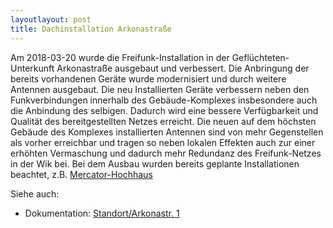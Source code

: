```yaml
---
layoutlayout: post
title: Dachinstallation Arkonastraße
---
```


Am 2018-03-20 wurde die Freifunk-Installation in der Geflüchteten-Unterkunft Arkonastraße ausgebaut und verbessert.
Die Anbringung der bereits vorhandenen Geräte wurde modernisiert und durch weitere Antennen ausgebaut. 
Die neu Installierten Geräte verbessern neben den Funkverbindungen innerhalb des Gebäude-Komplexes insbesondere auch die Anbindung des selbigen.
Dadurch wird eine bessere Verfügbarkeit und Qualität des bereitgestellten Netzes erreicht.
Die neuen auf dem höchsten Gebäude des Komplexes installierten Antennen sind von mehr Gegenstellen als vorher erreichbar
und tragen so neben lokalen Effekten auch zur einer erhöhten Vermaschung und dadurch mehr Redundanz des Freifunk-Netzes in der Wik bei.
Bei dem Ausbau wurden bereits geplante Installationen beachtet, z.B. [Mercator-Hochhaus](https://wiki.freifunk.in-kiel.de/wiki/Mercatorhochhaus)

Siehe auch: 
 * Dokumentation: [Standort/Arkonastr. 1](https://wiki.freifunk.in-kiel.de/wiki/Standorte/Arkonastr1)
